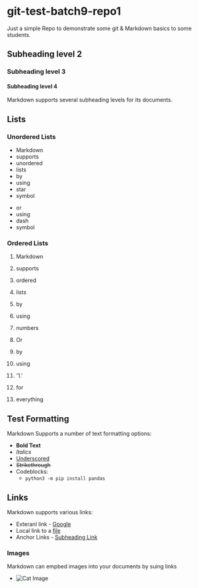 # git-test-batch9-repo1
Just a simple Repo to demonstrate some git &amp; Markdown basics to some students.

## Subheading level 2
### Subheading level 3
#### Subheading level 4

Markdown supports several subheading levels for its documents.

## Lists

### Unordered Lists

* Markdown
* supports
* unordered
* lists
* by
* using
* star
* symbol

- or
- using
- dash
- symbol

### Ordered Lists

1. Markdown
2. supports
3. ordered
4. lists
5. by
6. using
7. numbers

1. Or
1. by
1. using
1. '1.'
1. for
1. everything

## Test Formatting

Markdown Supports a number of text formatting options:
* **Bold Text**
* *Italics*
* <u>Underscored</u>
* <s>Strikethrough</s>
* Codeblocks:
  * ```python3 -m pip install pandas```

## Links
Markdown supports various links:
* Exteranl link - [Google](https://google.com)
* Local link to a [file](./dir/sample_file.py)
* Anchor Links - [Subheading Link](#subheading-level-2)

### Images

Markdown can empbed images into your documents by suing links
* ![Cat Image](https://i.natgeofe.com/n/548467d8-c5f1-4551-9f58-6817a8d2c45e/NationalGeographic_2572187_square.jpg)
